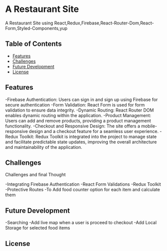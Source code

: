 # A Restaurant Site 

A Restaurant Site using React,Redux,Firebase,React-Router-Dom,React-Form,Styled-Components,yup

## Table of Contents

- [Features](#features)
- [Challenges](#challenges)
- [Future Development](#futuredevelopment)
- [License](#license)

## Features
-Firebase Authentication: Users can sign in and sign up using Firebase for secure authentication
-Form Validation: React Form is used for form validation to ensure data integrity.
-Dynamic Routing: React Router DOM enables dynamic routing within the application.
-Product Management: Users can add and remove products, providing a product management functionality.
-Checkout and Responsive Design: The site offers a mobile-responsive design and a checkout feature for a seamless user experience.
-Redux Toolkit: Redux Toolkit is integrated into the project to manage state and facilitate predictable state updates, improving the overall architecture and maintainability of the application.

## Challenges
Challenges and final Thought

-Integrating Firebase Authentication
-React Form Validations
-Redux Toolkit
-Protective Routes
-To Add food counter option for each item and calculate them

## Future Development
-Searching
-Add live map when a user is proceed to checkout
-Add Local Storage for selected food items

## License


